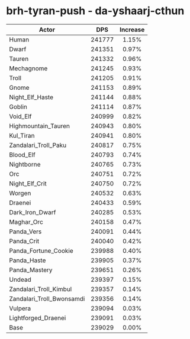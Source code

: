 # brh-tyran-push - da-yshaarj-cthun
| Actor | DPS | Increase |
|---|:---:|:---:|
|Human|241777|1.15%|
|Dwarf|241351|0.97%|
|Tauren|241332|0.96%|
|Mechagnome|241245|0.93%|
|Troll|241205|0.91%|
|Gnome|241153|0.89%|
|Night_Elf_Haste|241144|0.88%|
|Goblin|241114|0.87%|
|Void_Elf|240999|0.82%|
|Highmountain_Tauren|240943|0.80%|
|Kul_Tiran|240941|0.80%|
|Zandalari_Troll_Paku|240817|0.75%|
|Blood_Elf|240793|0.74%|
|Nightborne|240765|0.73%|
|Orc|240751|0.72%|
|Night_Elf_Crit|240750|0.72%|
|Worgen|240532|0.63%|
|Draenei|240433|0.59%|
|Dark_Iron_Dwarf|240285|0.53%|
|Maghar_Orc|240158|0.47%|
|Panda_Vers|240091|0.44%|
|Panda_Crit|240040|0.42%|
|Panda_Fortune_Cookie|239988|0.40%|
|Panda_Haste|239905|0.37%|
|Panda_Mastery|239651|0.26%|
|Undead|239397|0.15%|
|Zandalari_Troll_Kimbul|239357|0.14%|
|Zandalari_Troll_Bwonsamdi|239356|0.14%|
|Vulpera|239094|0.03%|
|Lightforged_Draenei|239091|0.03%|
|Base|239029|0.00%|
